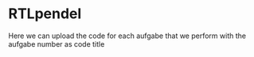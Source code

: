 # RTLpendel
Here we can upload the code for each aufgabe that we perform with the aufgabe number as code title
